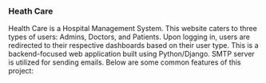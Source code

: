 ### Heath Care
Health Care is a Hospital Management System. This website caters to three types of users: Admins, Doctors, and Patients. Upon logging in, users are redirected to their respective dashboards based on their user type. This is a backend-focused web application built using Python/Django. SMTP server is utilized for sending emails. Below are some common features of this project:
